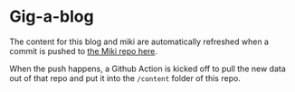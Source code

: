 # Gig-a-blog

The content for this blog and miki are automatically refreshed when a commit is pushed to [the Miki repo here](https://github.com/tgig/Miki).

When the push happens, a Github Action is kicked off to pull the new data out of that repo and put it into the `/content` folder of this repo.
